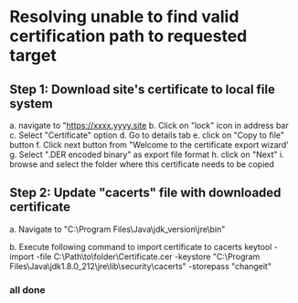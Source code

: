 # Resolving unable to find valid certification path to requested target

## Step 1: Download site's certificate to local file system

a. navigate to "https://xxxx.yyyy.site
b. Click on "lock" icon in address bar
c. Select "Certificate" option
d. Go to details tab
e. click on "Copy to file" button
f. Click next button from "Welcome to the certificate export wizard'
g. Select ".DER encoded binary" as export file format
h. click on "Next"
i. browse and select the folder where this certificate needs to be copied

## Step 2: Update "cacerts" file with downloaded certificate

a. Navigate to "C:\Program Files\Java\jdk_version\jre\bin"

b. Execute following command to import certificate to cacerts
keytool -import -file C:\Path\to\folder\Certificate.cer -keystore "C:\Program Files\Java\jdk1.8.0_212\jre\lib\security\cacerts" -storepass "changeit"

### all done
 

